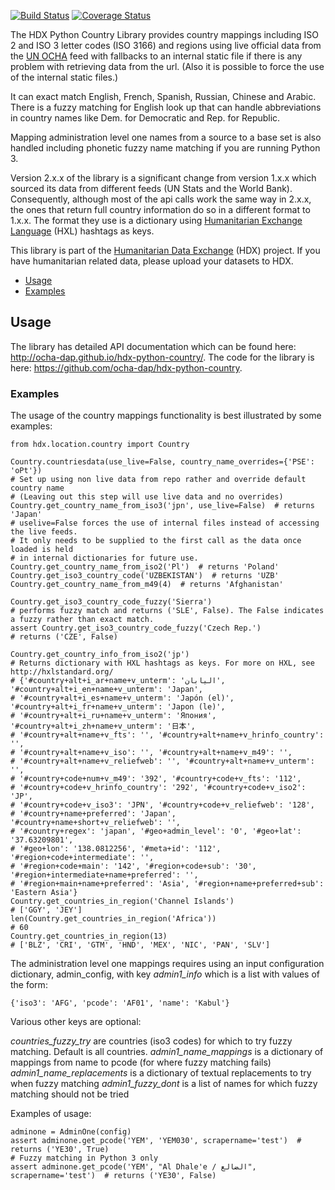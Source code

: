 [![Build Status](https://github.com/OCHA-DAP/hdx-python-country/workflows/build/badge.svg)](https://github.com/OCHA-DAP/hdx-python-country/actions?query=workflow%3Abuild) [![Coverage Status](https://coveralls.io/repos/github/OCHA-DAP/hdx-python-country/badge.svg?branch=master&ts=1)](https://coveralls.io/github/OCHA-DAP/hdx-python-country?branch=master)

The HDX Python Country Library provides country mappings including ISO 2 and ISO 3 letter codes (ISO 3166) and regions 
using live official data from the [UN OCHA](https://vocabulary.unocha.org/) feed with fallbacks to an internal static 
file if there is any problem with retrieving data from the url. (Also it is possible to force the use of the internal 
static files.)

It can exact match English, French, Spanish, Russian, Chinese and Arabic. There is a fuzzy matching for English look up 
that can handle abbreviations in country names like Dem. for Democratic and Rep. for Republic.

Mapping administration level one names from a source to a base set is also handled including phonetic fuzzy name 
matching if you are running Python 3.  

Version 2.x.x of the library is a significant change from version 1.x.x which sourced its data from different feeds 
(UN Stats and the World Bank). Consequently, although most of the api calls work the same way in 2.x.x, the ones that 
return full country information do so in a different format to 1.x.x. The format they use is a dictionary using
[Humanitarian Exchange Language](https://hxlstandard.org/) (HXL) hashtags as keys.

This library is part of the [Humanitarian Data Exchange](https://data.humdata.org/) (HDX) project. If you have 
humanitarian related data, please upload your datasets to HDX.

  - [Usage](#usage)
  - [Examples](#examples)

## Usage

The library has detailed API documentation which can be found here: <http://ocha-dap.github.io/hdx-python-country/>. 
The code for the library is here: <https://github.com/ocha-dap/hdx-python-country>.

### Examples

The usage of the country mappings functionality is best illustrated by some examples:

    from hdx.location.country import Country
    
    Country.countriesdata(use_live=False, country_name_overrides={'PSE': 'oPt'})
    # Set up using non live data from repo rather and override default country name
    # (Leaving out this step will use live data and no overrides)
    Country.get_country_name_from_iso3('jpn', use_live=False)  # returns 'Japan'
    # uselive=False forces the use of internal files instead of accessing the live feeds.
    # It only needs to be supplied to the first call as the data once loaded is held
    # in internal dictionaries for future use.
    Country.get_country_name_from_iso2('Pl')  # returns 'Poland'
    Country.get_iso3_country_code('UZBEKISTAN')  # returns 'UZB'
    Country.get_country_name_from_m49(4)  # returns 'Afghanistan'
    
    Country.get_iso3_country_code_fuzzy('Sierra')
    # performs fuzzy match and returns ('SLE', False). The False indicates a fuzzy rather than exact match.
    assert Country.get_iso3_country_code_fuzzy('Czech Rep.')
    # returns ('CZE', False)
    
    Country.get_country_info_from_iso2('jp')
    # Returns dictionary with HXL hashtags as keys. For more on HXL, see http://hxlstandard.org/
    # {'#country+alt+i_ar+name+v_unterm': 'اليابان', '#country+alt+i_en+name+v_unterm': 'Japan',
    # '#country+alt+i_es+name+v_unterm': 'Japón (el)', '#country+alt+i_fr+name+v_unterm': 'Japon (le)',
    # '#country+alt+i_ru+name+v_unterm': 'Япония', '#country+alt+i_zh+name+v_unterm': '日本',
    # '#country+alt+name+v_fts': '', '#country+alt+name+v_hrinfo_country': '',
    # '#country+alt+name+v_iso': '', '#country+alt+name+v_m49': '',
    # '#country+alt+name+v_reliefweb': '', '#country+alt+name+v_unterm': '',
    # '#country+code+num+v_m49': '392', '#country+code+v_fts': '112',
    # '#country+code+v_hrinfo_country': '292', '#country+code+v_iso2': 'JP',
    # '#country+code+v_iso3': 'JPN', '#country+code+v_reliefweb': '128',
    # '#country+name+preferred': 'Japan', '#country+name+short+v_reliefweb': '',
    # '#country+regex': 'japan', '#geo+admin_level': '0', '#geo+lat': '37.63209801',
    # '#geo+lon': '138.0812256', '#meta+id': '112', '#region+code+intermediate': '',
    # '#region+code+main': '142', '#region+code+sub': '30', '#region+intermediate+name+preferred': '',
    # '#region+main+name+preferred': 'Asia', '#region+name+preferred+sub': 'Eastern Asia'}
    Country.get_countries_in_region('Channel Islands')
    # ['GGY', 'JEY']
    len(Country.get_countries_in_region('Africa'))
    # 60
    Country.get_countries_in_region(13)
    # ['BLZ', 'CRI', 'GTM', 'HND', 'MEX', 'NIC', 'PAN', 'SLV']
    
The administration level one mappings requires using an input configuration dictionary, admin_config, with key 
*admin1_info* which is a list with values of the form:

    {'iso3': 'AFG', 'pcode': 'AF01', 'name': 'Kabul'}

Various other keys are optional:

*countries_fuzzy_try* are countries (iso3 codes) for which to try fuzzy matching. Default is all countries.
*admin1_name_mappings* is a dictionary of mappings from name to pcode (for where fuzzy matching fails)
*admin1_name_replacements* is a dictionary of textual replacements to try when fuzzy matching
*admin1_fuzzy_dont* is a list of names for which fuzzy matching should not be tried

Examples of usage:

    adminone = AdminOne(config)
    assert adminone.get_pcode('YEM', 'YEM030', scrapername='test')  # returns ('YE30', True)
    # Fuzzy matching in Python 3 only
    assert adminone.get_pcode('YEM', "Al Dhale'e / الضالع", scrapername='test')  # returns ('YE30', False)
